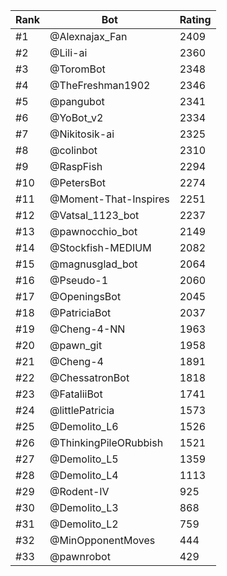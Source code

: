 Rank|Bot|Rating
---|---|---
#1|@Alexnajax_Fan|2409
#2|@Lili-ai|2360
#3|@ToromBot|2348
#4|@TheFreshman1902|2346
#5|@pangubot|2341
#6|@YoBot_v2|2334
#7|@Nikitosik-ai|2325
#8|@colinbot|2310
#9|@RaspFish|2294
#10|@PetersBot|2274
#11|@Moment-That-Inspires|2251
#12|@Vatsal_1123_bot|2237
#13|@pawnocchio_bot|2149
#14|@Stockfish-MEDIUM|2082
#15|@magnusglad_bot|2064
#16|@Pseudo-1|2060
#17|@OpeningsBot|2045
#18|@PatriciaBot|2037
#19|@Cheng-4-NN|1963
#20|@pawn_git|1958
#21|@Cheng-4|1891
#22|@ChessatronBot|1818
#23|@FataliiBot|1741
#24|@littlePatricia|1573
#25|@Demolito_L6|1526
#26|@ThinkingPileORubbish|1521
#27|@Demolito_L5|1359
#28|@Demolito_L4|1113
#29|@Rodent-IV|925
#30|@Demolito_L3|868
#31|@Demolito_L2|759
#32|@MinOpponentMoves|444
#33|@pawnrobot|429

